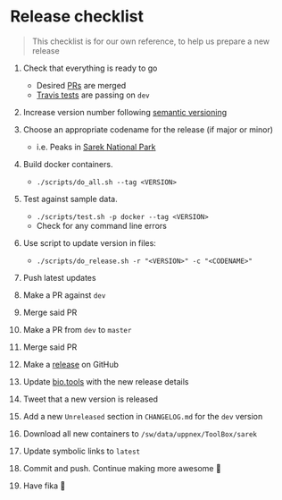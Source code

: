 # Release checklist

> This checklist is for our own reference, to help us prepare a new release

1.  Check that everything is ready to go

    -   Desired [PRs](https://github.com/SciLifeLab/Sarek/pulls) are merged
    -   [Travis tests](https://travis-ci.org/SciLifeLab/Sarek/branches) are passing on `dev`

2.  Increase version number following [semantic versioning](http://semver.org/spec/v2.0.0.html)
3.  Choose an appropriate codename for the release (if major or minor)
    -   i.e. Peaks in [Sarek National Park](https://en.wikipedia.org/wiki/Sarek_National_Park#Topography)
4.  Build docker containers.

    -   `./scripts/do_all.sh --tag <VERSION>`

5.  Test against sample data.

    -   `./scripts/test.sh -p docker --tag <VERSION>`
    -   Check for any command line errors

6.  Use script to update version in files:

    -   `./scripts/do_release.sh -r "<VERSION>" -c "<CODENAME>"`

7.  Push latest updates
8.  Make a PR against `dev`
9.  Merge said PR
10.  Make a PR from `dev` to `master`
11.  Merge said PR
12. Make a [release](https://github.com/SciLifeLab/Sarek/releases) on GitHub
13. Update [bio.tools](https://bio.tools/Sarek) with the new release details
14. Tweet that a new version is released
15. Add a new `Unreleased` section in `CHANGELOG.md` for the `dev` version
16. Download all new containers to `/sw/data/uppnex/ToolBox/sarek`
17. Update symbolic links to `latest`
18. Commit and push. Continue making more awesome :metal:
19. Have fika :cake:
